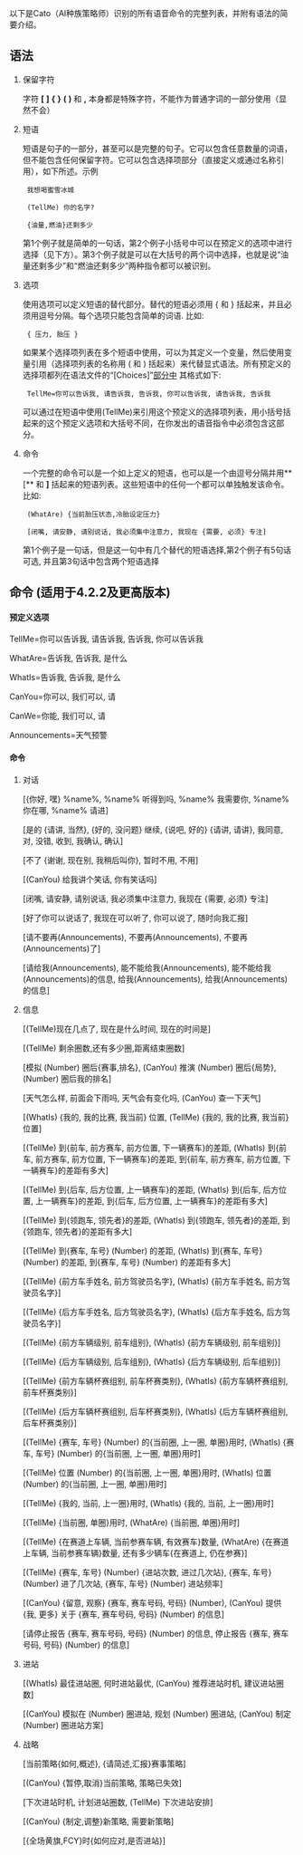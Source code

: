 以下是Cato（AI种族策略师）识别的所有语音命令的完整列表，并附有语法的简要介绍。

## 语法

1. 保留字符

   	字符 **[**  **]**  **{**  **}**  **(**  **)** 和  **,**  本身都是特殊字符，不能作为普通字词的一部分使用（显然不会）
   
2. 短语

	短语是句子的一部分，甚至可以是完整的句子。它可以包含任意数量的词语，但不能包含任何保留字符。它可以包含选择项部分（直接定义或通过名称引用），如下所述。示例
   
		我想喝蜜雪冰城

		(TellMe) 你的名字?
		
		{油量,燃油}还剩多少
		
   	第1个例子就是简单的一句话，第2个例子小括号中可以在预定义的选项中进行选择（见下方）。第3个例子就是可以在大括号的两个词中选择，也就是说“油量还剩多少”和“燃油还剩多少”两种指令都可以被识别。


3. 选项

	使用选项可以定义短语的替代部分。替代的短语必须用 { 和 } 括起来，并且必须用逗号分隔。每个选项只能包含简单的词语. 比如:
   
		{ 压力, 胎压 }

   如果某个选择项列表在多个短语中使用，可以为其定义一个变量，然后使用变量引用（选择项列表的名称用 ( 和 ) 括起来）来代替显式语法。所有预定义的选择项都列在语法文件的“[Choices]”[部分中](https://github.com/SeriousOldMan/Simulator-Controller/blob/main/Sources/Assistants/Grammars/Choices.zh) 其格式如下:

		TellMe=你可以告诉我, 请告诉我, 告诉我, 你可以告诉我, 请告诉我, 告诉我

   可以通过在短语中使用(TellMe)来引用这个预定义的选择项列表，用小括号括起来的这个预定义选项和大括号不同，在你发出的语音指令中必须包含这部分。

4. 命令

	一个完整的命令可以是一个如上定义的短语，也可以是一个由逗号分隔并用**[** 和 **]** 括起来的短语列表。这些短语中的任何一个都可以单独触发该命令。比如:

		(WhatAre) {当前胎压状态,冷胎设定压力}
		
		[闭嘴, 请安静, 请别说话, 我必须集中注意力, 我现在 {需要, 必须} 专注] 

   	第1个例子是一句话，但是这一句中有几个替代的短语选择,第2个例子有5句话可选, 并且第3句话中包含两个短语选择

## 命令 (适用于4.2.2及更高版本)

#### 预定义选项

TellMe=你可以告诉我, 请告诉我, 告诉我, 你可以告诉我

WhatAre=告诉我, 告诉我, 是什么

WhatIs=告诉我, 告诉我, 是什么

CanYou=你可以, 我们可以, 请

CanWe=你能, 我们可以, 请

Announcements=天气预警

#### 命令

1.  对话

	[{你好, 嘿} %name%, %name% 听得到吗, %name% 我需要你, %name% 你在哪, %name% 请进]
	
	[是的 {请讲, 当然}, {好的, 没问题} 继续, {说吧, 好的} {请讲, 请讲}, 我同意, 对, 没错, 收到, 我确认, 确认] 
	
	[不了 {谢谢, 现在别, 我稍后叫你}, 暂时不用, 不用] 
	
	[(CanYou) 给我讲个笑话, 你有笑话吗] 
	
	[闭嘴, 请安静, 请别说话, 我必须集中注意力, 我现在 {需要, 必须} 专注] 
	
	[好了你可以说话了, 我现在可以听了, 你可以说了, 随时向我汇报] 
	
	[请不要再(Announcements), 不要再(Announcements), 不要再(Announcements)了] 
	
	[请给我(Announcements), 能不能给我(Announcements), 能不能给我(Announcements)的信息, 给我(Announcements), 给我(Announcements)的信息]

2.  信息

	[(TellMe)现在几点了, 现在是什么时间, 现在的时间是]
	
	[(TellMe) 剩余圈数,还有多少圈,距离结束圈数]

	[模拟 (Number) 圈后{赛事,排名}, (CanYou) 推演 (Number) 圈后{局势}, (Number) 圈后我的排名]

	[天气怎么样, 前面会下雨吗, 天气会有变化吗, (CanYou) 查一下天气]
	
	[(WhatIs) {我的, 我的比赛, 我当前} 位置, (TellMe) {我的, 我的比赛, 我当前} 位置]
	
	[(TellMe) 到{前车, 前方赛车, 前方位置, 下一辆赛车}的差距, (WhatIs) 到{前车, 前方赛车, 前方位置, 下一辆赛车}的差距, 到{前车, 前方赛车, 前方位置, 下一辆赛车}的差距有多大]
	
	[(TellMe) 到{后车, 后方位置, 上一辆赛车}的差距, (WhatIs) 到{后车, 后方位置, 上一辆赛车}的差距, 到{后车, 后方位置, 上一辆赛车}的差距有多大]
	
	[(TellMe) 到{领跑车, 领先者}的差距, (WhatIs) 到{领跑车, 领先者}的差距, 到{领跑车, 领先者}的差距有多大]
	
	[(TellMe) 到{赛车, 车号} (Number) 的差距, (WhatIs) 到{赛车, 车号} (Number) 的差距, 到{赛车, 车号} (Number) 的差距有多大]
	
	[(TellMe) {前方车手姓名, 前方驾驶员名字}, (WhatIs) {前方车手姓名, 前方驾驶员名字}]
	
	[(TellMe) {后方车手姓名, 后方驾驶员名字}, (WhatIs) {后方车手姓名, 后方驾驶员名字}]
	
	[(TellMe) {前方车辆级别, 前车组别}, (WhatIs) {前方车辆级别, 前车组别}]
	
	[(TellMe) {后方车辆级别, 后车组别}, (WhatIs) {后方车辆级别, 后车组别}]
	
	[(TellMe) {前方车辆杯赛组别, 前车杯赛类别}, (WhatIs) {前方车辆杯赛组别, 前车杯赛类别}]
	
	[(TellMe) {后方车辆杯赛组别, 后车杯赛类别}, (WhatIs) {后方车辆杯赛组别, 后车杯赛类别}]
	
	[(TellMe) {赛车, 车号} (Number) 的{当前圈, 上一圈, 单圈}用时, (WhatIs) {赛车, 车号} (Number) 的{当前圈, 上一圈, 单圈}用时]
	
	[(TellMe) 位置 (Number) 的{当前圈, 上一圈, 单圈}用时, (WhatIs) 位置 (Number) 的{当前圈, 上一圈, 单圈}用时]
	
	[(TellMe) {我的, 当前, 上一圈}用时, (WhatIs) {我的, 当前, 上一圈}用时]
	
	[(TellMe) {当前圈, 单圈}用时, (WhatAre) {当前圈, 单圈}用时]
	
	[(TellMe) {在赛道上车辆, 当前参赛车辆, 有效赛车}数量, (WhatAre) {在赛道上车辆, 当前参赛车辆}数量, 还有多少辆车{在赛道上, 仍在参赛}]
	
	[(TellMe) {赛车, 车号} (Number) {进站次数, 进过几次站}, {赛车, 车号} (Number) 进了几次站, {赛车, 车号} (Number) 进站频率]
	
	[(CanYou) {留意, 观察} {赛车, 赛车号码, 号码} (Number), (CanYou) 提供 {我, 更多} 关于 {赛车, 赛车号码, 号码} (Number) 的信息]

	[请停止报告 {赛车, 赛车号码, 号码} (Number) 的信息, 停止报告 {赛车, 赛车号码, 号码} (Number) 的信息]

3. 进站

	[(WhatIs) 最佳进站圈, 何时进站最优, (CanYou) 推荐进站时机, 建议进站圈数]

	[(CanYou) 模拟在 (Number) 圈进站, 规划 (Number) 圈进站, (CanYou) 制定 (Number) 圈进站方案]

4. 战略

	[当前策略{如何,概述}, {请简述,汇报}赛事策略]

	[(CanYou) {暂停,取消}当前策略, 策略已失效]

	[下次进站时机, 计划进站圈数, (TellMe) 下次进站安排]

	[(CanYou) {制定,调整}新策略, 需要新策略]

	[{全场黄旗,FCY}时{如何应对,是否进站}]